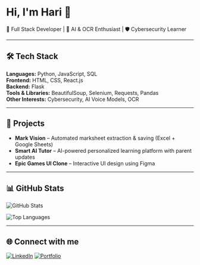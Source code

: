 # Hi, I'm Hari 👋

🚀 Full Stack Developer | 🧠 AI & OCR Enthusiast | 🛡️ Cybersecurity Learner

---

## 🛠️ Tech Stack
**Languages:** Python, JavaScript, SQL  
**Frontend:** HTML, CSS, React.js  
**Backend:** Flask  
**Tools & Libraries:** BeautifulSoup, Selenium, Requests, Pandas  
**Other Interests:** Cybersecurity, AI Voice Models, OCR

---

## 📌 Projects
- **Mark Vision** – Automated marksheet extraction & saving (Excel + Google Sheets)  
- **Smart AI Tutor** – AI-powered personalized learning platform with parent updates  
- **Epic Games UI Clone** – Interactive UI design using Figma

---

## 📊 GitHub Stats
![GitHub Stats](https://github-readme-stats.vercel.app/api?username=HARIPRANESHWARAN&show_icons=true&theme=tokyonight)

![Top Languages](https://github-readme-stats.vercel.app/api/top-langs/?username=HARIPRANESHWARAN&layout=compact&theme=tokyonight)

---

## 🌐 Connect with me
[![LinkedIn](https://img.shields.io/badge/LinkedIn-0077B5?logo=linkedin&logoColor=white)](YOUR_LINKEDIN_URL)
[![Portfolio](https://img.shields.io/badge/Portfolio-000?logo=react&logoColor=white)](YOUR_PORTFOLIO_URL)

